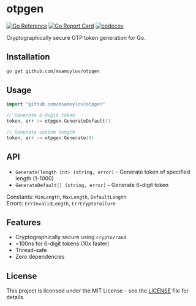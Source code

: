 # otpgen

[![Go Reference](https://pkg.go.dev/badge/github.com/msamoylov/otpgen.svg)](https://pkg.go.dev/github.com/msamoylov/otpgen)
[![Go Report Card](https://goreportcard.com/badge/github.com/msamoylov/otpgen)](https://goreportcard.com/report/github.com/msamoylov/otpgen)
[![codecov](https://codecov.io/gh/msamoylov/otpgen/graph/badge.svg?token=X9AYIXE082)](https://codecov.io/gh/msamoylov/otpgen)

Cryptographically secure OTP token generation for Go.

## Installation

```bash
go get github.com/msamoylov/otpgen
```

## Usage

```go
import "github.com/msamoylov/otpgen"

// Generate 6-digit token
token, err := otpgen.GenerateDefault()

// Generate custom length
token, err := otpgen.Generate(8)
```

## API

- `Generate(length int) (string, error)` - Generate token of specified length (1-1000)
- `GenerateDefault() (string, error)` - Generate 6-digit token

Constants: `MinLength`, `MaxLength`, `DefaultLength`  
Errors: `ErrInvalidLength`, `ErrCryptoFailure`

## Features

- Cryptographically secure using `crypto/rand`
- ~100ns for 6-digit tokens (10x faster)
- Thread-safe
- Zero dependencies

## License

This project is licensed under the MIT License - see the [LICENSE](LICENSE) file for details.
